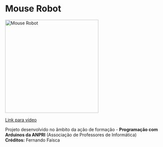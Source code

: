 # Mouse Robot

<a href="https://youtu.be/uTulI6ALykE">
<img width="300" src="https://img.youtube.com/vi/uTulI6ALykE/0.jpg" alt="Mouse Robot"/>
  <p>Link para vídeo</p>
</a>
<p>
  Projeto desenvolvido no âmbito da ação de formação - <b>Programação com Arduinos da ANPRI</b> (Associação de Professores de Informática)<br>
  <b>Créditos:</b> Fernando Faísca
</p>
